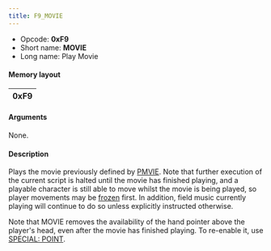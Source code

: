 ```yaml
---
title: F9_MOVIE
---
```


-   Opcode: **0xF9**
-   Short name: **MOVIE**
-   Long name: Play Movie

#### Memory layout

| 0xF9 |
|------|

#### Arguments

None.

#### Description

Plays the movie previously defined by [PMVIE](FF7/Field/Script/Opcodes/F8_PMVIE "wikilink"). Note that further execution of the current script is halted until the movie has finished playing, and a playable character is still able to move whilst the movie is being played, so player movements may be [frozen](33_UC.md) first. In addition, field music currently playing will continue to do so unless explicitly instructed otherwise.

Note that MOVIE removes the availability of the hand pointer above the player's head, even after the movie has finished playing. To re-enable it, use [SPECIAL: POINT](0F_SPECIAL/F5_POINT.md).
